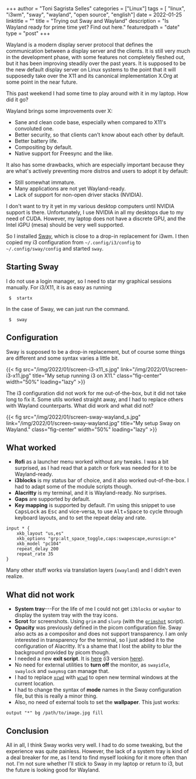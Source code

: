 +++
author = "Toni Sagrista Selles"
categories = ["Linux"]
tags = [ "linux", "i3wm", "sway", "wayland", "open source", "english"]
date = 2022-01-25
linktitle = ""
title = "Trying out Sway and Wayland"
description = "Is Wayland ready for prime time yet? Find out here."
featuredpath = "date"
type = "post"
+++

Wayland is a modern display server protocol that defines the communication between a display server and the clients. It is still very much in the development phase, with some features not completely fleshed out, but it has been improving steadily over the past years. It is supposed to be the new default display server on Linux systems to the point that it will supposedly take over the X11 and its canonical implementation X.Org at some point in the near future.

This past weekend I had some time to play around with it in my laptop. How did it go?

<!--more-->

Wayland brings some improvements over X:

- Sane and clean code base, especially when compared to X11's convoluted one.
- Better security, so that clients can't know about each other by default.
- Better battery life.
- Compositing by default.
- Native support for Freesync and the like.

It also has some drawbacks, which are especially important because they are what's actively preventing more distros and users to adopt it by default:

- Still somewhat immature.
- Many applications are not yet Wayland-ready.
- Lack of support for non-open driver stacks (NVIDIA).

I don't want to try it yet in my various desktop computers until NVIDIA support is there. Unfortunately, I use NVIDIA in all my desktops due to my need of CUDA. However, my laptop does not have a discrete GPU, and the Intel iGPU (mesa) should be very well supported.

So I installed [Sway](https://swaywm.org), which is close to a drop-in replacement for i3wm. I then copied my i3 configuration from `~/.config/i3/config` to `~/.config/sway/config` and started `sway`.

Starting Sway
-------------

I do not use a login manager, so I need to star my graphical sessions manually. For i3/X11, it is as easy as running

```shell
 $  startx
```

In the case of Sway, we can just run the command.

```shell
 $  sway
```

Configuration
-------------

Sway is supposed to be a drop-in replacement, but of course some things are different and some syntax varies a little bit.

{{< fig src="/img/2022/01/screen-i3-x11_s.jpg" link="/img/2022/01/screen-i3-x11.jpg" title="My setup running i3 on X11." class="fig-center" width="50%" loading="lazy" >}}

The i3 configuration did not work for me out-of-the-box, but it did not take long to fix it. Some utils worked straight away, and I had to replace others with Wayland counterparts. What did work and what did not?

{{< fig src="/img/2022/01/screen-sway-wayland_s.jpg" link="/img/2022/01/screen-sway-wayland.jpg" title="My setup Sway on Wayland." class="fig-center" width="50%" loading="lazy" >}}

What worked
-----------

- **Rofi** as a launcher menu worked without any tweaks. I was a bit surprised, as I had read that a patch or fork was needed for it to be Wayland-ready.
- **i3blocks** is my status bar of choice, and it also worked out-of-the-box. I had to adapt some of the module scripts though.
- **Alacritty** is my terminal, and it is Wayland-ready. No surprises.
- **Gaps** are supported by default.
- **Key mapping** is supported by default. I'm using this snippet to use <kbd>CapsLock</kbd> as <kbd>Esc</kbd> and vice-versa, to use <kbd>Alt</kbd>+<kbd>Space</kbd> to cycle through keyboard layouts, and to set the repeat delay and rate.

```sway/config
input * {
    xkb_layout "us,es"
    xkb_options "grp:alt_space_toggle,caps:swapescape,eurosign:e"
    xkb_model "pc104"
    repeat_delay 200
    repeat_rate 35
}
```

Many other stuff works via translation layers (``xwayland``) and I didn't even realize.

What did not work
-----------------

- **System tray**---For the life of me I could not get ``i3blocks`` or ``waybar`` to display the system tray with the tray icons.
- **Scrot** for screenshots. Using `grim` and `slurp` (with the [`grimshot`](https://gitlab.com/langurmonkey/dotfiles/-/blob/master/bin/grimshot) script).
- **Opacity** was previously defined in the picom configuration file. Sway also acts as a compositor and does not support transparency. I am only interested in transparency for the terminal, so I just added it to the configuration of Alacritty. It's a shame that I lost the ability to blur the background provided by picom though.
- I needed a new **exit script**. It is [here](https://gitlab.com/langurmonkey/dotfiles/-/blob/master/bin/sway-exit) (i3 version [here](https://gitlab.com/langurmonkey/dotfiles/-/blob/master/bin/i3exit)).
- No need for external utilities to **turn off** the monitor, as `swayidle`, `swaylock` and `swaymsg` can manage that.
- I had to replace [`xcwd`](https://gitlab.com/langurmonkey/dotfiles/-/blob/master/bin/xcwd) with [`wcwd`](https://gitlab.com/langurmonkey/dotfiles/-/blob/master/bin/wcwd) to open new terminal windows at the current location.
- I had to change the syntax of **mode** names in the Sway configuration file, but this is really a minor thing.
- Also, no need of external tools to set the **wallpaper**. This just works:
```sway/config
output "*" bg /path/to/image.jpg fill
```

Conclusion
----------

All in all, I think Sway works very well. I had to do some tweaking, but the experience was quite painless. However, the lack of a system tray is kind of a deal breaker for me, as I tend to find myself looking for it more often than not. I'm not sure whether I'll stick to Sway in my laptop or return to i3, but the future is looking good for Wayland.

